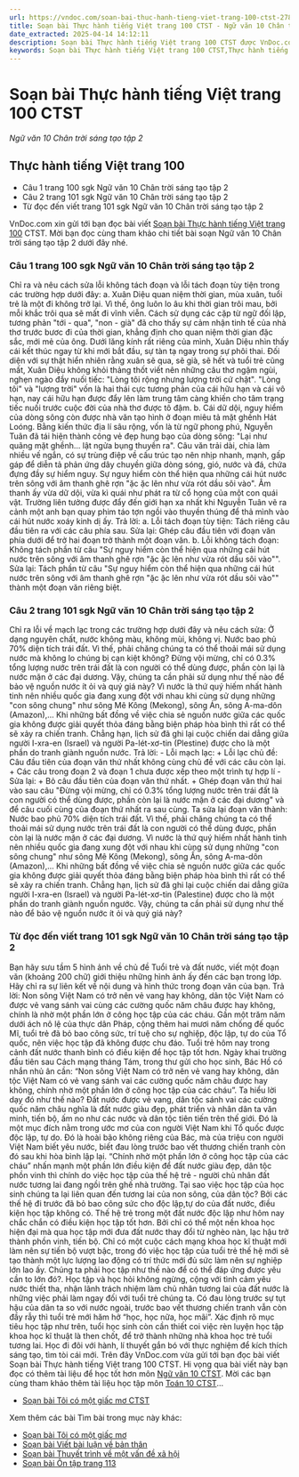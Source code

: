 ```yaml
---
url: https://vndoc.com/soan-bai-thuc-hanh-tieng-viet-trang-100-ctst-278567
title: Soạn bài Thực hành tiếng Việt trang 100 CTST - Ngữ văn 10 Chân trời sáng tạo tập 2 - VnDoc.com
date_extracted: 2025-04-14 14:12:11
description: Soạn bài Thực hành tiếng Việt trang 100 CTST được VnDoc.com sưu tầm và xin gửi tới bạn đọc cùng tham khảo. Mời các bạn cùng theo dõi nội dung soạn Ngữ văn 10 Chân trời sáng tạo tập 2 dưới đây nhé.
keywords: Soạn bài Thực hành tiếng Việt trang 100 CTST,Thực hành tiếng Việt trang 100,soạn Thực hành tiếng Việt trang 100,soạn văn Thực hành tiếng Việt trang 100,soạn văn 10,văn 10,ngữ văn 10 CTST,soạn Ngữ văn 10 Chân trời sáng tạo tập 2,Ngữ văn 10 Chân trời sáng tạo tập 2,Ngữ văn lớp 10 Chân trời sáng tạo tập 2,Ngữ văn 10 sách Chân trời sáng tạo tập 2,ngữ văn 10 chân trời sáng tạo,ngữ văn 10 tập 2 chân trời sáng tạo
---
```


# Soạn bài Thực hành tiếng Việt trang 100 CTST
 _Ngữ văn 10 Chân trời sáng tạo tập 2_
## Thực hành tiếng Việt trang 100
  * Câu 1 trang 100 sgk Ngữ văn 10 Chân trời sáng tạo tập 2
  * Câu 2 trang 101 sgk Ngữ văn 10 Chân trời sáng tạo tập 2
  * Từ đọc đến viết trang 101 sgk Ngữ văn 10 Chân trời sáng tạo tập 2

VnDoc.com xin gửi tới bạn đọc bài viết [Soạn bài Thực hành tiếng Việt trang 100](<https://vndoc.com/soan-bai-thuc-hanh-tieng-viet-trang-100-ctst-278567>) CTST. Mời bạn đọc cùng tham khảo chi tiết bài soạn Ngữ văn 10 Chân trời sáng tạo tập 2 dưới đây nhé.
### Câu 1 trang 100 sgk Ngữ văn 10 Chân trời sáng tạo tập 2
Chỉ ra và nêu cách sửa lỗi không tách đoạn và lỗi tách đoạn tùy tiện trong các trường hợp dưới đây:
a. Xuân Diệu quan niệm thời gian, mùa xuân, tuổi trẻ là một đi không trở lại. Vì thế, ông luôn lo âu khi thời gian trôi mau, bởi mỗi khắc trôi qua sẽ mất đi vĩnh viễn. Cách sử dụng các cặp từ ngữ đối lập, tương phản "tới - qua", "non - già" đã cho thấy sự cảm nhận tinh tế của nhà thơ trước bươc đi của thời gian, khẳng định cho quan niệm thời gian đặc sắc, mới mẻ của ông. Dưới lăng kính rất riêng của mình, Xuân Diệu nhìn thấy cái kết thúc ngay từ khi mới bắt đầu, sự tàn tạ ngay trong sự phôi thai. Đối diện với sự thật hiển nhiên rằng xuân sẽ qua, sẽ già, sẽ hết và tuổi trẻ cũng mất, Xuân Diệu không khỏi thảng thốt viết nên những câu thơ ngậm ngùi, nghẹn ngào đầy nuối tiếc: "Lòng tôi rộng nhưng lượng trời cứ chật". "Lòng tôi" và "lượng trời" vốn là hai thái cực tương phản của cái hữu hạn và cái vô hạn, nay cái hữu hạn được đẩy lên làm trung tâm càng khiến cho tâm trạng tiếc nuối trước cuộc đời của nhà thơ được tô đậm.
b. Cái dữ dội, nguy hiểm của dòng sông còn được nhà văn tạo hình ở đoạn miêu tả mặt ghềnh Hát Loóng. Bằng kiến thức địa lí sâu rộng, vốn là từ ngữ phong phú, Nguyễn Tuân đã tái hiện thành công vẻ đẹp hung bạo của dòng sông: "Lại như quãng mặt ghềnh... lật ngửa bụng thuyền ra". Câu văn trải dài, chia làm nhiều vế ngắn, có sự trùng điệp về cấu trúc tạo nên nhịp nhanh, mạnh, gấp gáp để diễn tả phản ứng dây chuyền giữa dòng sóng, gió, nước và đá, chứa đựng đầy sự hiểm nguy. Sự nguy hiểm còn thể hiện qua những cái hút nước trên sông với âm thanh ghê rợn "ặc ặc lên như vừa rót dầu sôi vào". Âm thanh ấy vừa dữ dội, vừa kì quái như phát ra từ cổ họng của một con quái vật. Trường liên tưởng được đẩy đến giới hạn xa nhất khi Nguyễn Tuân vẽ ra cảnh một anh bạn quay phim táo tợn ngồi vào thuyền thúng để thả mình vào cái hút nước xoáy kinh dị ấy.
Trả lời:
a. Lỗi tách đoạn tùy tiện: Tách riêng câu đầu tiên ra với các câu phía sau.
Sửa lại: Ghép câu đầu tiên với đoạn văn phía dưới để trở hai đoạn trở thành một đoạn văn.
b. Lỗi không tách đoạn: Không tách phần từ câu "Sự nguy hiểm còn thể hiện qua những cái hút nước trên sông với âm thanh ghê rợn "ặc ặc lên như vừa rót dầu sôi vào"".
Sửa lại: Tách phần từ câu "Sự nguy hiểm còn thể hiện qua những cái hút nước trên sông với âm thanh ghê rợn "ặc ặc lên như vừa rót dầu sôi vào"" thành một đoạn văn riêng biệt.
### Câu 2 trang 101 sgk Ngữ văn 10 Chân trời sáng tạo tập 2
Chỉ ra lỗi về mạch lạc trong các trường hợp dưới đây và nêu cách sửa:
Ở dạng nguyên chất, nước không màu, không mùi, không vị. Nước bao phủ 70% diện tích trái đất. Vì thế, phải chăng chúng ta có thể thoải mái sử dụng nước mà không lo chúng bị cạn kiệt không? Đừng vội mừng, chỉ có 0.3% tổng lượng nước trên trái đất là con người có thể dùng được, phần còn lại là nước mặn ở các đại dương. Vậy, chúng ta cần phải sử dụng như thế nào để bảo vệ nguồn nước ít ỏi và quý giá này?
Vì nước là thứ quý hiếm nhất hành tinh nên nhiều quốc gia đang xung đột với nhau khi cùng sử dụng những "con sông chung" như sông Mê Kông \(Mekong\), sông Án, sông A-ma-dôn \(Amazon\),... Khi những bất đồng về việc chia sẻ nguồn nước giữa các quốc gia không được giải quyết thỏa đáng bằng biện pháp hòa bình thì rất có thể sẽ xảy ra chiến tranh. Chẳng hạn, lịch sử đã ghi lại cuộc chiến dai dẳng giữa người I-xra-en \(Israel\) và người Pa-lét-xơ-tin \(Plestine\) được cho là một phần do tranh giành nguồn nước.
Trả lời:
\- Lỗi mạch lạc:
\+ Lỗi lạc chủ đề: Câu đầu tiên của đoạn văn thứ nhất không cùng chủ đề với các câu còn lại.
\+ Các câu trong đoạn 2 và đoạn 1 chưa được xếp theo một trình tự hợp lí
\- Sửa lại:
\+ Bỏ câu đầu tiên của đoạn văn thứ nhất.
\+ Ghép đoạn văn thứ hai vào sau câu "Đừng vội mừng, chỉ có 0.3% tổng lượng nước trên trái đất là con người có thể dùng được, phần còn lại là nước mặn ở các đại dương" và để câu cuối cùng của đoạn thứ nhất ra sau cùng.
Ta sửa lại đoạn văn thành:
Nước bao phủ 70% diện tích trái đất. Vì thế, phải chăng chúng ta có thể thoải mái sử dụng nước trên trái đất là con người có thể dùng được, phần còn lại là nước mặn ở các đại dương. Vì nước là thứ quý hiếm nhất hành tinh nên nhiều quốc gia đang xung đột với nhau khi cùng sử dụng những "con sông chung" như sông Mê Kông \(Mekong\), sông Ấn, sông A-ma-dôn \(Amazon\),... Khi những bất đồng về việc chia sẻ nguồn nước giữa các quốc gia không được giải quyết thỏa đáng bằng biện pháp hòa bình thì rất có thể sẽ xảy ra chiến tranh. Chẳng hạn, lịch sử đã ghi lại cuộc chiến dai dẳng giữa người I-xra-en \(Israel\) và người Pa-lét-xơ-tin \(Palestine\) được cho là một phần do tranh giành nguồn ngước. Vậy, chúng ta cần phải sử dụng như thế nào để bảo vệ nguồn nước ít ỏi và quý giá này?
### Từ đọc đến viết trang 101 sgk Ngữ văn 10 Chân trời sáng tạo tập 2
Bạn hãy sưu tầm 5 hình ảnh về chủ đề Tuổi trẻ và đất nước, viết một đoạn văn \(khoảng 200 chữ\) giới thiệu những hình ảnh ấy đến các bạn trong lớp. Hãy chỉ ra sự liên kết về nội dung và hình thức trong đoạn văn của bạn.
Trả lời:
Non sông Việt Nam có trở nên vẻ vang hay không, dân tộc Việt Nam có được vẻ vang sánh vai cùng các cường quốc năm châu được hay không, chính là nhờ một phần lớn ở công học tập của các cháu.
Gần một trăm năm dưới ách nô lệ của thực dân Pháp, cộng thêm hai mươi năm chống đế quốc Mĩ, tuổi trẻ đã bỏ bao công sức, trí tuệ cho sự nghiệp, độc lập, tự do của Tổ quốc, nên việc học tập đã không được chu đáo. Tuổi trẻ hôm nay trong cảnh đất nước thanh bình có điều kiện để học tập tốt hơn. Ngày khai trường đầu tiên sau Cách mạng tháng Tám, trong thư gửi cho học sinh, Bác Hồ có nhắn nhủ ân cần: “Non sông Việt Nam có trở nên vẻ vang hay không, dân tộc Việt Nam có vẻ vang sánh vai các cường quốc năm châu được hay không, chính nhờ một phần lớn ở công học tập của các cháu”.
Ta hiểu lời dạy đó như thế nào? Đất nước được vẻ vang, dân tộc sánh vai các cường quốc năm châu nghĩa là đất nước giàu đẹp, phát triển và nhân dân ta văn minh, tiến bộ, ấm no như các nước và dân tộc tiên tiến trên thế giới. Đó là một mục đích nằm trong ước mơ của con người Việt Nam khi Tổ quốc được độc lập, tự do. Đó là hoài bão không riêng của Bác, mà của triệu con người Việt Nam biết yêu nước, biết đau lòng trước bao vết thương chiến tranh còn đó sau khi hòa bình lập lại.
“Chính nhờ một phần lớn ở công học tập của các cháu” nhấn mạnh một phần lớn điều kiện để đất nước giàu đẹp, dân tộc phồn vinh thì chính do việc học tập của thế hệ trẻ - người chủ nhân đất nước tương lai đang ngồi trên ghế nhà trường. Tại sao việc học tập của học sinh chúng ta lại liên quan đến tương lai của non sông, của dân tộc? Bởi các thế hệ đi trước đã bỏ bao công sức cho độc lập,tự do của đất nước, điều kiện học tập không có. Thế hệ trẻ trong một đất nước độc lập như hôm nay chắc chắn có điều kiện học tập tốt hơn. Bởi chỉ có thể một nền khoa học hiện đại mà qua học tập mới đưa đất nước thay đổi từ nghèo nàn, lạc hậu trở thành phồn vinh, tiến bộ. Chỉ có một cuộc cách mạng khoa học kĩ thuật mới làm nên sự tiến bộ vượt bậc, trong đó việc học tập của tuổi trẻ thế hệ mới sẽ tạo thành một lực lượng lao động có trí thức mới đủ sức làm nên sự nghiệp lớn lao ấy.
Chúng ta phải học tập như thế nào để có thể đáp ứng được yêu cần to lớn đó?. Học tập và học hỏi không ngừng, cộng với tình cảm yêu nước thiết tha, nhận lãnh trách nhiệm làm chủ nhân tương lai của đất nước là những việc phải làm ngay đối với tuổi trẻ chúng ta. Có đau lòng trước sự tụt hậu của dân ta so với nước ngoài, trước bao vết thương chiến tranh vẫn còn đầy rẫy thì tuổi trẻ mới hăm hở “học, học nữa, học mãi”.
Xác định rõ mục tiêu học tập như trên, tuổi học sinh còn cần thiết coi việc rèn luyện học tập khoa học kĩ thuật là then chốt, để trở thành những nhà khoa học trẻ tuổi tương lai. Học đi đôi với hành, lí thuyết gắn bó với thực nghiệm để kích thích sáng tạo, tìm tòi cái mới.
Trên đây VnDoc.com vừa gửi tới bạn đọc bài viết Soạn bài Thực hành tiếng Việt trang 100 CTST. Hi vọng qua bài viết này bạn đọc có thêm tài liệu để học tốt hơn môn [Ngữ văn 10 CTST](<https://vndoc.com/ngu-van-10-chan-troi-sang-tao-tap2>). Mời các bạn cùng tham khảo thêm tài liệu học tập môn [Toán 10 CTST](<https://vndoc.com/toan-10-chan-troi-sang-tao-tap2>)...
  * [Soạn bài Tôi có một giấc mơ CTST](<https://vndoc.com/soan-bai-toi-co-mot-giac-mo-ctst-278569>)

Xem thêm các bài Tìm bài trong mục này khác:
  * [Soạn bài Tôi có một giấc mơ](</soan-bai-toi-co-mot-giac-mo-ctst-278569>)
  * [Soạn bài Viết bài luận về bản thân](</soan-bai-viet-bai-luan-ve-ban-than-ctst-278572>)
  * [Soạn bài Thuyết trình về một vấn đề xã hội](</soan-bai-thuyet-trinh-ve-mot-van-de-xa-hoi-ctst-278574>)
  * [Soạn bài Ôn tập trang 113](</soan-bai-on-tap-trang-113-ctst-278581>)


